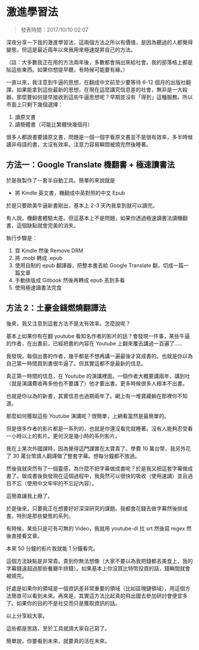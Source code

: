 # 激進學習法

> 發表時間：2017/10/10 02:07

深夜分享一下我的激進學習法，這兩個方法之所以有價值，是因為聽過的人都覺得變態，但這是最近兩年以來我用來極速提昇自己的方法。

（註：大多數我正在用的方法兩年後，多數都會捐出來給社會。我的部落格上都是貼這些東西。如果你想提早聽，有時候可能要有緣。）

一直以來，我注意到牛逼的思想，在翻成中文前至少要等待 6-12 個月的出版社翻譯。如果能拿到這些最新的思想，在現在這麼講究信息差的社會，無非是一大殺器。那麼要如何提早接收到這些牛逼思想呢？早期並沒有「得到」這種服務。所以市面上只剩下幾個選擇：

1. 讀原文書
2. 讀簡體書（可能比繁體快幾個月）

很多人都說書要讀原文書，問題是一個一個字看原文書並不是很有效率，多半時候讀非母語的書，太沒有效率。注意力容易瞬間被燒完然後睡著。

## 方法一：Google Translate 機翻書 + 極速讀書法

於是我製作了一套半自動工具。簡單的來說就是

* 將 Kindle 英文書，機翻成中英對照的中文 Epub

於是只要歐美牛逼新書剛出，基本上 2-3 天內我拿到就可以讀完。

有人說，機翻書體驗太差。但這基本上不是問題，如果你透過極速讀書法讀機翻書，這個缺點就會完美的消失。

執行步驟是：

1. 買 Kindle 然後 Remove DRM
2. 將 .mobi 轉成 .epub
3. 使用自制的 epub 翻譯器，把整本書丟給 Google Translate 翻，切成一篇一篇文章
4. 手動排版成 Gitbook 然後再轉成 epub 丟到多看
5. 使用極速讀書法完食

## 方法 2：土豪金錢燃燒翻譯法

後來，我又注意到這套方法不是太有效率。怎麼說呢？

基本上如果你有在翻 youtube 看知名作者的影片的話？會發現一件事，某些牛逼的作者，在出書前，已經把書的內容在 Youtube 上翻來覆去講過一百遍了.....

我發現，每個出書的作者，幾乎都是不想再講一遍最後才寫成書的。也就是你以為自己第一時間買到書很牛逼了。但其實這都不是最新的信息。

真正第一時間的信息，在 Youtube 的演講裡面。一個作者大概要講兩年，講到吐（就是演講費收再多他也不要講了）他才要出書。更多時候很多人根本不出書。

也就是你以為的新書，其實信息也過期兩年了。網上有一堆寶藏躺在那裡你不知道。

那麼如何獲取這些 Youtube 演講呢？很簡單，上網看當然是最簡單的。

但是很多作者的影片都是一系列的，也就是你還沒看完就睡著。沒有人能夠忍受看一小時以上的影片。更何況是幾小時的系列影片。

我在上某次外國課時，因為覺得這門課實在太寶貴了。學費 10 萬台幣，我另外花了 30 萬台幣請人翻譯做了整套字幕。想每分鐘都不放過。

然後我就突然有了一個靈感，為什麼不把字幕做成書呢？於是我又把這套字幕做成書了。做成書後我發現在這個過程中，我竟然可以很快的吸收（使用速讀）並且過目不忘（使用中文牢牢的不忘記內容）。

這簡直讓我上癮了。

於是後來，只要我正在想要好好深深研究的課題。我都會花錢去做字幕然後排成書。特別是那些變態的系列。

有時候，某些只是可有可無的 Video，我就用 youtube-dl 拉 srt 然後寫 regex 然後直接看文章。

本來 50 分鐘的影片我就能 1 分鐘看完。

這個方法缺點是非常貴。貴到你無法想像（大家不要以為我把錢都丟美食上，我的字幕錢遠超過那些餐廳牛排錢）。如果基本上你沒買比特幣投資的話，錢瞬間就會被燒完。

好處是如果你的領域是一個資訊差非常重要的領域（比如區塊鏈領域），用這個方法簡直可以看到未來。再來是，其實這方法比起真的飛出國去參加研討會便宜多了。如果你的目的不是社交而只是獲取資訊的話。

以上分享給大家。

這些都是思路，至於工具就請大家自己寫了。

簡單說，你要看到未來，就要真的活在未來。

